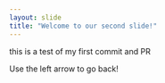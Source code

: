 ```yaml
---
layout: slide
title: "Welcome to our second slide!"
---
```

this is a test of my first commit and PR

Use the left arrow to go back!

